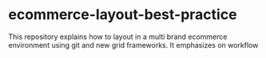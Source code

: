 # ecommerce-layout-best-practice
This repository explains how to layout in a multi brand ecommerce environment using git and new grid frameworks. It emphasizes on workflow
